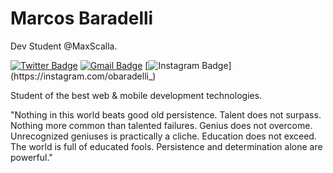 # Marcos Baradelli

Dev Student @MaxScalla.

[![Twitter Badge](https://img.shields.io/badge/-@obaradelli-00875f?style=flat-square&labelColor=00875f&logo=twitter&logoColor=white&link=https://twitter.com/obaradelli)](https://twitter.com/obaradelli) 
[![Gmail Badge](https://img.shields.io/badge/-marcostognetti123@gmail.com-00875f?style=flat-square&logo=Gmail&logoColor=white&link=mailto:marcostognetti123@gmail.com)](mailto:marcostognetti123@gmail.com)
[![Instagram Badge](https://img.shields.io/badge/-@obaradelli_-00875f?style=flat-square&labelColor=00875f&logo=instagram&logoColor=white&link=https://instagram.com/obaradelli_)](https://instagram.com/obaradelli_) 

Student of the best web & mobile development technologies.

"Nothing in this world beats good old persistence. Talent does not surpass. Nothing more common than talented failures. Genius does not overcome. Unrecognized geniuses is practically a cliche. Education does not exceed. The world is full of educated fools. Persistence and determination alone are powerful."
